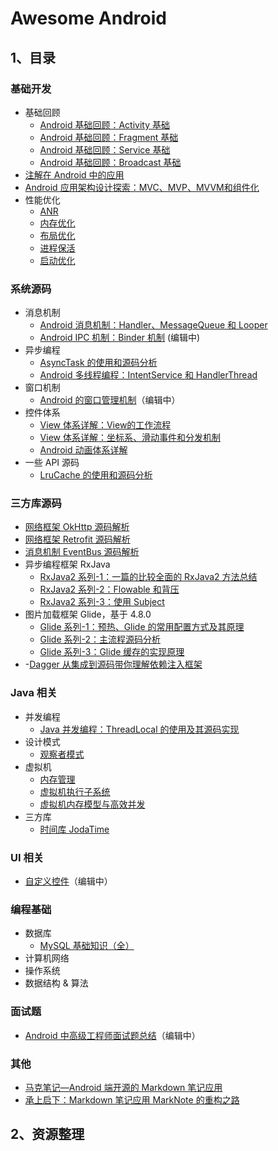 # Awesome Android

## 1、目录

### 基础开发

- 基础回顾
    - [Android 基础回顾：Activity 基础](四大组件/Activity.md)
    - [Android 基础回顾：Fragment 基础](四大组件/Fragment.md)
    - [Android 基础回顾：Service 基础](四大组件/Service.md)
    - [Android 基础回顾：Broadcast 基础](四大组件/Broadcast.md)
- [注解在 Android 中的应用](注解和依赖注入/注解在Android中的应用.md)
- [Android 应用架构设计探索：MVC、MVP、MVVM和组件化](结构设计/探索Android架构设计.md)
- 性能优化
    - [ANR](性能优化/Android性能优化-ANR.md)
    - [内存优化](性能优化/Android性能优化-内存优化.md)
    - [布局优化](性能优化/Android性能优化-布局优化.md)
    - [进程保活](性能优化/Android进程保活.md)
    - [启动优化](性能优化/Android性能优化-启动优化.md)

### 系统源码

- 消息机制
    - [Android 消息机制：Handler、MessageQueue 和 Looper](消息机制/线程通信：Handler、MessageQueue和Looper.md.md)
    - [Android IPC 机制：Binder 机制](消息机制/跨进程通信：Binder机制.md) (编辑中)
- 异步编程
    - [AsyncTask 的使用和源码分析](异步编程/AsyncTask源码分析.md)
    - [Android 多线程编程：IntentService 和 HandlerThread](异步编程/Android多线程编程：IntentService和HandlerThread.md)
- 窗口机制
    - [Android 的窗口管理机制](系统架构/窗口机制/Android的Window管理机制.md)（编辑中）
- 控件体系
    - [View 体系详解：View的工作流程](系统架构/控件体系/View体系详解：View的工作流程.md)
    - [View 体系详解：坐标系、滑动事件和分发机制](系统架构/控件体系/View体系详解：坐标系、滑动事件和分发机制.md)
    - [Android 动画体系详解](系统架构/控件体系/动画体系详解.md)
- 一些 API 源码
    - [LruCache 的使用和源码分析](API简析/LruCache.md)

### 三方库源码

- [网络框架 OkHttp 源码解析](网络访问/OKHttp源码阅读.md)
- [网络框架 Retrofit 源码解析](网络访问/Retrofit源码阅读.md)
- [消息机制 EventBus 源码解析](消息机制/EventBus的源码分析.md)
- 异步编程框架 RxJava
    - [RxJava2 系列-1：一篇的比较全面的 RxJava2 方法总结](响应式编程/RxJava2系列·_一篇的比较全面的RxJava2方法总结.md)
    - [RxJava2 系列-2：Flowable 和背压](响应式编程/Flowable和背压.md)
    - [RxJava2 系列-3：使用 Subject](响应式编程/用RxJava打造EventBus.md)
- 图片加载框架 Glide，基于 4.8.0
    - [Glide 系列-1：预热、Glide 的常用配置方式及其原理](图片加载/Glide系列：Glide的配置和使用方式.md)
    - [Glide 系列-2：主流程源码分析](图片加载/Glide系列：Glide主流程源码分析.md)
    - [Glide 系列-3：Glide 缓存的实现原理](图片加载/Glide系列：Glide的缓存的实现原理.md)
- -[Dagger 从集成到源码带你理解依赖注入框架](高阶技术/Dagger从集成到源码.md)

### Java 相关

- 并发编程
    - [Java 并发编程：ThreadLocal 的使用及其源码实现](https://blog.csdn.net/github_35186068/article/details/83858944)
- 设计模式
    - [观察者模式](https://blog.csdn.net/github_35186068/article/details/83754026)
- 虚拟机
    - [内存管理](https://juejin.im/post/5b475e976fb9a04fa8671a45)
    - [虚拟机执行子系统](https://juejin.im/post/5b4a1fb7e51d4519213fd374)
    - [虚拟机内存模型与高效并发](https://juejin.im/post/5b4f48e75188251b1b448aa0)
- 三方库
    - [时间库 JodaTime](https://blog.csdn.net/github_35186068/article/details/83754146)

### UI 相关

- [自定义控件](系统架构/控件体系/View体系详解：自定义控件.md)（编辑中）

### 编程基础

- 数据库
    - [MySQL 基础知识（全）](https://juejin.im/post/5a12d62bf265da431d3c4a01)
- 计算机网络
- 操作系统
- 数据结构 & 算法

### 面试题

- [Android 中高级工程师面试题总结](笔试面试/Android高级软件工程师2017.md)（编辑中）

### 其他

- [马克笔记—Android 端开源的 Markdown 笔记应用](其他/MarkNote版本1的.md)
- [承上启下：Markdown 笔记应用 MarkNote 的重构之路](其他/MarkNote版本2.md)

## 2、资源整理


